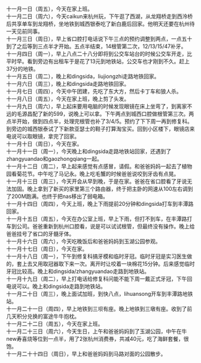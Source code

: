 十一月一日（周五），今天在家上班。</br>
十一月二日（周六），今天caikun来杭州玩，下午逛了西湖，从龙翔桥走到西泠桥后共享单车到龙翔桥，坐地铁到城西银泰吃了新白鹿后回家。他明天还要在杭州待一天见前同事。</br>
十一月三日（周日），早上省口腔打电话说下午三点的预约调整到两点，一点五十到了之后等到三点半才开始。五点半结束，14根管第二次，12/13/15/47补牙。</br>
十一月四日（周一），早上八点二十八分即将到公交车站台的时候公交车开走，比平时早。看到旁边有出租车于是花了13元到地铁站，公交车也才刚到不久。赶上37分的地铁。</br>
十一月五日（周二），晚上和dingsida，liujiongzhi走路地铁回家。</br>
十一月六日（周三），晚上和dingsida走路地铁回家。</br>
十一月七日（周四），今天中午团建，先吃了东大方，然后卡丁车和狼人杀。</br>
十一月八日（周五），今天在家上班，晚上剪了头发。</br>
十一月九日（周六），早上起床要用电脑的时候发现眼镜在床上坐弯了，到离家不远的毛源昌配了新的599，说晚上可以拿。下午两点到城西口腔做根管第三次。两点半开始，做到四点半，处理完根管也补了3/4/5。预约了下下周一再到修复科。到旁边的城西银泰试了下新款亚瑟士的鞋子打算淘宝买。回到小区楼下，眼镜店来电说可以取眼镜，拿完了回家。</br>
十一月十日（周日），今天在家。</br>
十一月十一日（周一），今天晚上和dingsida走路地铁站回家，还遇到了zhangyuandao和gaozhongqiang一起。</br>
十一月十二日（周二），早上起来感觉有点感冒，请假。和爸爸妈妈一起去了植物园看菊花节。中午吃了马记永。晚上吃毛蟹的时候爸爸说咬到牙齿有点晃。</br>
十一月十三日（周三），今天开会从早到晚，于是在家。爸爸在省口腔看了牙说无法加固。晚上拿到了新买的家里第三个路由器，终于把主卧的网速从100左右调到了200M跑满。也终于把nas移出了弱电箱。</br>
十一月十四日（周四），今天上班，晚上下雨提前20分钟和dingsida打车到丰潭路回家。</br>
十一月十五日（周五），今天在办公室上班，早上下雨，但打不到车，在丰潭路打车到公司。爸爸重新到杭州口腔看，说是可以试试根管，但最终没有操作。晚上给爸爸挂号了省口的牙髓牙体。</br>
十一月十六日（周六），今天吃晚饭后和爸爸妈妈到玉湖公园参观。</br>
十一月十七日（周日），今天在家。</br>
十一月十八日（周一），下午到修复科搞牙模和临时牙冠。临时牙冠是实习医生做的，套上去又用取冠器取下来一次。离开时让咬着一块棉花15分钟。后来感觉临时牙冠比较高。晚上和dingsida/zhangyuandao走路到地铁站。</br>
十一月十九日（周二），早上打电话给修复科问能不能下周一戴正式牙冠，下午回电说可以。晚上和dingsida走路到地铁站。</br>
十一月二十日（周三），晚上面试加班，到快八点，lihuansong开车到丰潭路地铁站。</br>
十一月二十一日（周四），早上地铁到三坝有座。晚上地铁到三墩有座。收到了前几天积分兑换的富途牛牛抱枕。</br>
十一月二十二日（周五），今天在家上班。</br>
十一月二十三日（周六），今天生日，上午和爸爸妈妈到了玉湖公园，中午在牛new寿喜烧等位到一点半，用了2张杭州消费券，共减40元，吃了海鲜套餐，很饱。</br>
十一月二十十四日（周日），早上和爸爸妈妈到马路对面的公园散步。</br>
